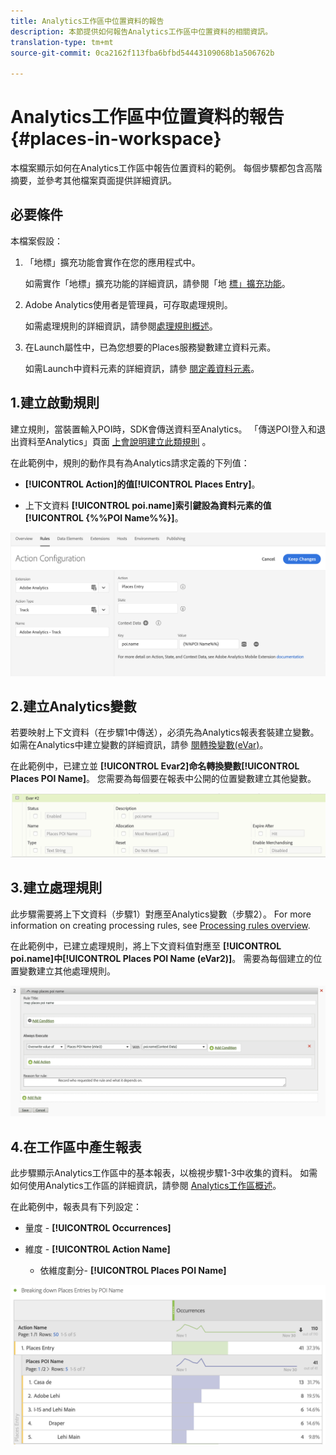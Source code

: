 ```yaml
---
title: Analytics工作區中位置資料的報告
description: 本節提供如何報告Analytics工作區中位置資料的相關資訊。
translation-type: tm+mt
source-git-commit: 0ca2162f113fba6bfbd54443109068b1a506762b

---
```



# Analytics工作區中位置資料的報告 {#places-in-workspace}

本檔案顯示如何在Analytics工作區中報告位置資料的範例。 每個步驟都包含高階摘要，並參考其他檔案頁面提供詳細資訊。

## 必要條件

本檔案假設：

1. 「地標」擴充功能會實作在您的應用程式中。

   如需實作「地標」擴充功能的詳細資訊，請參閱「地 [標」擴充功能](/help/places-ext-aep-sdks/places-extension/places-extension.md)。

1. Adobe Analytics使用者是管理員，可存取處理規則。

   如需處理規則的詳細資訊，請參閱[處理規則概述](https://docs.adobe.com/content/help/en/analytics/admin/admin-tools/processing-rules/processing-rules.html)。

1. 在Launch屬性中，已為您想要的Places服務變數建立資料元素。

   如需Launch中資料元素的詳細資訊，請參 [閱定義資料元素](/help/use-places-launch-workflow/define-data-elements.md)。


## 1.建立啟動規則

建立規則，當裝置輸入POI時，SDK會傳送資料至Analytics。 「傳送POI登入和退出資料至Analytics」頁面 [上會說明建立此類規則](/help/use-places-with-other-solutions/places-adobe-analytics/use-places-adobe-analytics.md) 。

在此範例中，規則的動作具有為Analytics請求定義的下列值：

* **[!UICONTROL Action]**的值**[!UICONTROL Places Entry]**。

* 上下文資料 **[!UICONTROL poi.name]**索引鍵設為資料元素的值**[!UICONTROL {%%POI Name%%}]**。

![&quot;設定動作&quot;](/help/assets/pt-setAction.png)

## 2.建立Analytics變數

若要映射上下文資料（在步驟1中傳送），必須先為Analytics報表套裝建立變數。 如需在Analytics中建立變數的詳細資訊，請參 [閱轉換變數(eVar)](https://docs.adobe.com/content/help/en/analytics/implementation/analytics-basics/ref-conversion-variables-evar.html)。

在此範例中，已建立並 **[!UICONTROL Evar2]**命名轉換變數**[!UICONTROL Places POI Name]**。 您需要為每個要在報表中公開的位置變數建立其他變數。

![「建立分析變數」](/help/assets/aa-evar.png)

## 3.建立處理規則

此步驟需要將上下文資料（步驟1）對應至Analytics變數（步驟2）。 For more information on creating processing rules, see [Processing rules overview](https://docs.adobe.com/content/help/en/analytics/admin/admin-tools/processing-rules/processing-rules.html).

在此範例中，已建立處理規則，將上下文資料值對應至 **[!UICONTROL poi.name]**中**[!UICONTROL Places POI Name (eVar2)]**。 需要為每個建立的位置變數建立其他處理規則。

![&quot;建立處理規則&quot;](/help/assets/aa-processing-rule.png)

## 4.在工作區中產生報表

此步驟顯示Analytics工作區中的基本報表，以檢視步驟1-3中收集的資料。 如需如何使用Analytics工作區的詳細資訊，請參閱 [Analytics工作區概述](https://docs.adobe.com/content/help/en/analytics/analyze/analysis-workspace/analysis-workspace-features.html)。

在此範例中，報表具有下列設定：

* 量度 - **[!UICONTROL Occurrences]**

* 維度 - **[!UICONTROL Action Name]**

   * 依維度劃分- **[!UICONTROL Places POI Name]**

![「在工作區中建立報表」](/help/assets/aa-workspace.png)
